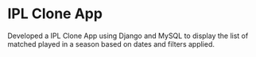 # IPL Clone App

Developed a IPL Clone App using Django and MySQL to display the list of matched played in a season based on dates and filters applied.
